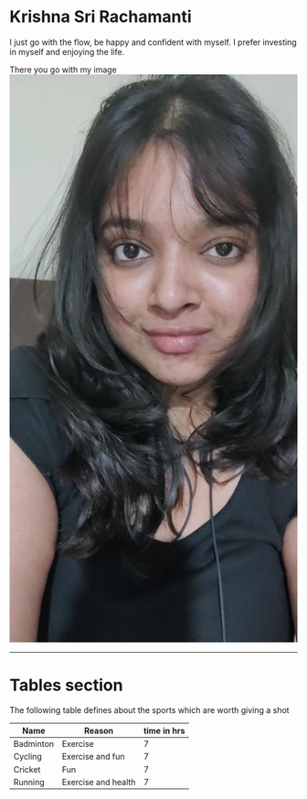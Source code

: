 # Krishna Sri Rachamanti
I just go with the flow, be happy and confident with myself. I prefer investing in myself and enjoying the life.

There you go with my image
![Myimage](myimg1.png)

-----------
# Tables section
The following table defines about the sports which are worth giving a shot

|    Name     |   Reason          |  time in hrs|
| --------     |  ------              | ------       |
| Badminton  |      Exercise      | 7          |
|   Cycling  |Exercise and fun    |     7        |
|    Cricket |    Fun             |      7       |
| Running    |Exercise and health |      7       |